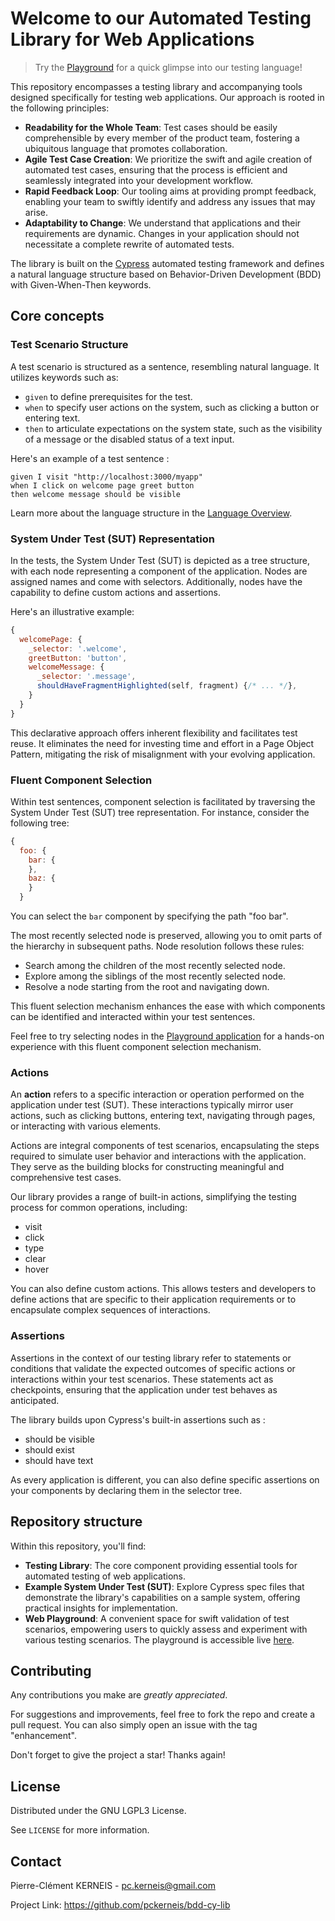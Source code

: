 # Welcome to our Automated Testing Library for Web Applications

> Try the [Playground](https://pckerneis.github.io/bdd-cy-lib) for a quick glimpse into our testing language!

This repository encompasses a testing library and accompanying tools designed specifically for testing web applications. Our approach is rooted in the following principles:

- **Readability for the Whole Team**: Test cases should be easily comprehensible by every member of the product team, fostering a ubiquitous language that promotes collaboration.
- **Agile Test Case Creation**: We prioritize the swift and agile creation of automated test cases, ensuring that the process is efficient and seamlessly integrated into your development workflow.
- **Rapid Feedback Loop**: Our tooling aims at providing prompt feedback, enabling your team to swiftly identify and address any issues that may arise.
- **Adaptability to Change**: We understand that applications and their requirements are dynamic. Changes in your application should not necessitate a complete rewrite of automated tests.

The library is built on the [Cypress](https://www.cypress.io/) automated testing framework and defines a natural language structure based on Behavior-Driven Development (BDD) with Given-When-Then keywords.

## Core concepts

### Test Scenario Structure

A test scenario is structured as a sentence, resembling natural language. It utilizes keywords such as:

- `given` to define prerequisites for the test.
- `when` to specify user actions on the system, such as clicking a button or entering text.
- `then` to articulate expectations on the system state, such as the visibility of a message or the disabled status of a text input.

Here's an example of a test sentence :

```
given I visit "http://localhost:3000/myapp"
when I click on welcome page greet button
then welcome message should be visible
```

Learn more about the language structure in the [Language Overview](docs/language-overview.md).

### System Under Test (SUT) Representation

In the tests, the System Under Test (SUT) is depicted as a tree structure, with each node representing a component of the application. Nodes are assigned names and come with selectors. Additionally, nodes have the capability to define custom actions and assertions.

Here's an illustrative example:
```javascript
{
  welcomePage: {
    _selector: '.welcome',
    greetButton: 'button',
    welcomeMessage: {
      _selector: '.message',
      shouldHaveFragmentHighlighted(self, fragment) {/* ... */},
    }
  }
}
```

This declarative approach offers inherent flexibility and facilitates test reuse. It eliminates the need for investing time and effort in a Page Object Pattern, mitigating the risk of misalignment with your evolving application.

### Fluent Component Selection

Within test sentences, component selection is facilitated by traversing the System Under Test (SUT) tree representation. For instance, consider the following tree:

```javascript
{
  foo: {
    bar: {
    },
    baz: {
    }
  }
```

You can select the `bar` component by specifying the path "foo bar".

The most recently selected node is preserved, allowing you to omit parts of the hierarchy in subsequent paths. Node resolution follows these rules:

- Search among the children of the most recently selected node.
- Explore among the siblings of the most recently selected node.
- Resolve a node starting from the root and navigating down.

This fluent selection mechanism enhances the ease with which components can be identified and interacted within your test sentences.

Feel free to try selecting nodes in the [Playground application](https://pckerneis.github.io/bdd-cy-lib) for a hands-on experience with this fluent component selection mechanism.

### Actions

An **action** refers to a specific interaction or operation performed on the application under test (SUT). These interactions typically mirror user actions, such as clicking buttons, entering text, navigating through pages, or interacting with various elements.

Actions are integral components of test scenarios, encapsulating the steps required to simulate user behavior and interactions with the application. They serve as the building blocks for constructing meaningful and comprehensive test cases.

Our library provides a range of built-in actions, simplifying the testing process for common operations, including:
- visit
- click
- type
- clear
- hover

You can also define custom actions. This allows testers and developers to define actions that are specific to their application requirements or to encapsulate complex sequences of interactions.

### Assertions

Assertions in the context of our testing library refer to statements or conditions that validate the expected outcomes of specific actions or interactions within your test scenarios. These statements act as checkpoints, ensuring that the application under test behaves as anticipated.

The library builds upon Cypress's built-in assertions such as :
- should be visible
- should exist
- should have text

As every application is different, you can also define specific assertions on your components by declaring them in the selector tree.

## Repository structure

Within this repository, you'll find:

- **Testing Library**: The core component providing essential tools for automated testing of web applications.
- **Example System Under Test (SUT)**: Explore Cypress spec files that demonstrate the library's capabilities on a sample system, offering practical insights for implementation.
- **Web Playground**: A convenient space for swift validation of test scenarios, empowering users to quickly assess and experiment with various testing scenarios. The playground is accessible live [here](https://pckerneis.github.io/bdd-cy-lib).

## Contributing

Any contributions you make are *greatly appreciated*.

For suggestions and improvements, feel free to fork the repo and create a pull request. You can also simply open an issue with the tag "enhancement".

Don't forget to give the project a star! Thanks again!

## License

Distributed under the GNU LGPL3 License.

See `LICENSE` for more information.

## Contact

Pierre-Clément KERNEIS - pc.kerneis@gmail.com

Project Link: https://github.com/pckerneis/bdd-cy-lib
